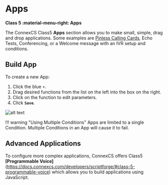 # Apps
**Class 5 :material-menu-right: Apps**

The ConnexCS Class5 **Apps** section allows you to make small, simple, drag and drop applications. Some examples are [Pinless Calling Cards](https://docs.connexcs.com/calling-card/), Echo Tests, Conferencing, or a Welcome message with an IVR setup and conditions. 

## Build App
To create a new App:

1. Click the blue `+`.
2. Drag desired functions from the list on the left into the box on the right.
3. Click on the function to edit parameters. 
4. Click **`Save`**. 

![alt text][apps]

!!! warning "Using Multiple Conditions"
    Apps are limited to a single Condition. Multiple Conditions in an App will cause it to fail.  
    
## Advanced Applications
To configure more complex applications, ConnexCS offers Class5 **[Programmable Voice]**(https://docs.connexcs.com/developers/scriptforge/#class-5-programmable-voice) which allows you to build applications using JavaScript.    
    

[apps]: /class5/img/apps.png "Add App"



